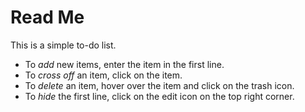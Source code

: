 # Read Me

This is a simple to-do list.

- To *add* new items, enter the item in the first line.
- To *cross off* an item, click on the item.
- To *delete* an item, hover over the item and click on the trash icon.
- To *hide* the first line, click on the edit icon on the top right corner.
